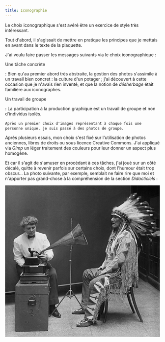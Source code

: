 ```yaml
---
title: Iconographie
---
```


Le choix iconographique s'est avéré être un exercice de style très
intéressant.

Tout d'abord, il s'agissait de mettre en pratique les principes que je
mettais en avant dans le texte de la plaquette.

J'ai voulu faire passer les messages suivants via le choix
iconographique :

Une tâche concrète

:   Bien qu'au premier abord très abstraite, la gestion des photos
    s'assimile à un travail bien concret : la culture d'un potager ;
    j'ai découvert à cette occasion que je n'avais rien inventé, et
    que la notion de *désherbage* était familière aux iconographes.

Un travail de groupe

:   La participation à la production graphique est un travail de groupe
    et non d'individus isolés.

    Après un premier choix d'images représentant à chaque fois une
    personne unique, je suis passé à des photos de groupe.

Après plusieurs essais, mon choix s'est fixé sur l'utilisation de
photos anciennes, libres de droits ou sous licence Creative Commons.
J'ai appliqué via *Gimp* un léger traitement des couleurs pour leur
donner un aspect plus homogène.

Et car il s'agit de s'amuser en procédant à ces tâches, j'ai joué sur
un côté décalé, quitte à revenir parfois sur certains choix, dont
l'humour était trop obscur... La photo suivante, par exemple, semblait
ne faire rire que moi et n'apporter pas grand-chose à la compréhension
de la section *Didacticiels* :

![](graphics/Frances_Densmore_recording_Mountain_Chief2.jpg)
